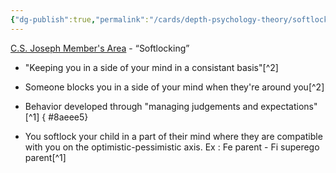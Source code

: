```yaml
---
{"dg-publish":true,"permalink":"/cards/depth-psychology-theory/softlocking/","noteIcon":"","created":"2023-01-12T10:41:54.218+01:00","updated":"2023-04-19T18:43:58.711+02:00"}
---
```


[C.S. Joseph Member's Area](https://offers.csjoseph.life/portal) - “Softlocking” 

- "Keeping you in a side of your mind in a consistant basis"[^2]
- Someone blocks you in a side of your mind when they're around you[^2]
- Behavior developed through "managing judgements and expectations"[^1]
{ #8aeee5}

- You softlock your child in a part of their mind where they are compatible with you on the optimistic-pessimistic axis. Ex : Fe parent - Fi superego parent[^1]


